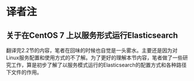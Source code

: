 # 译者注

## 关于在CentOS 7 上以服务形式运行Elasticsearch

翻译完2.2节的内容，笔者在回味的时候也自觉是一头雾水。主要还是因为对Linux服务配置和使用方式的不了解。为了更好的理解本节内容，笔者做了一些研究工作，算是初步了解了以服务模式运行的Elasticsearch的配置方式和各种路径下文件的作用。



